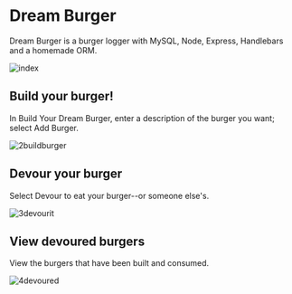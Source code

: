 # Dream Burger
Dream Burger is a burger logger with MySQL, Node, Express, Handlebars and a homemade ORM.

![index](https://user-images.githubusercontent.com/13988358/67657312-9f129200-f913-11e9-8554-950bf8b819be.PNG)

## Build your burger!
In Build Your Dream Burger, enter a description of the burger you want; select Add Burger.

![2buildburger](https://user-images.githubusercontent.com/13988358/67657277-8a35fe80-f913-11e9-8b77-309415e9df92.PNG)

## Devour your burger
Select Devour to eat your burger--or someone else's.

![3devourit](https://user-images.githubusercontent.com/13988358/67657278-8a35fe80-f913-11e9-9645-0e1c12fee3a4.PNG)

## View devoured burgers
View the burgers that have been built and consumed.

![4devoured](https://user-images.githubusercontent.com/13988358/67657279-8a35fe80-f913-11e9-8972-8a46897775bf.PNG)


